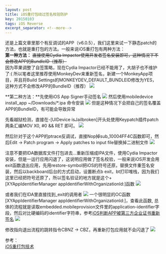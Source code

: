 ```yaml
---
layout: post
title: iOS重打包绕过签名校验防护
key: 20150103
tags: iOS Reverse
excerpt_separator: <!--more-->
---
```

还是上篇文章里那个有反调试的APP（v6.0.5），我们这里来试一下静态patch的方法，也就是重打包的方法。一般来说iOS重打包有两种方法：  
**第一种方法：** ~~直接使用Cydia Impactor使用开发者签名安装即可，这种情况下不会修改APP的BundleID（推荐）~~  
因为苹果调整了自签策略，现在Cydia Impactor已经不能用了，大胡子也不维护了:( 所以笔者这里推荐使用MonkeyDev来重新签名，新建一个MonkeyApp项目，并且将Build Settings的MONKEYDEV_DEFAULT_BUNDLEID修改为YES，这种方式不会修改APP的BundleID（推荐）<!--more-->
![](https://raw.githubusercontent.com/la0s/la0s.github.io/master/screenshots/20190321.1.png)

**第二种方法：**先使用iOS App Signer手动签名
![](https://raw.githubusercontent.com/la0s/la0s.github.io/master/screenshots/20190321.2.png)
然后使用mobiledevice install_app ~/Downloads/*.ipa 命令安装
![](https://raw.githubusercontent.com/la0s/la0s.github.io/master/screenshots/20190321.3.png)
但是这种情况下会把自己的签名覆盖APP的BundleID，有可能会导致异常

先看越狱检测，直接在-[UIDevice isJailbroken]开头处使用Keypatch插件patch两条汇编MOV X0, #0 && RET 即可。
![](https://raw.githubusercontent.com/la0s/la0s.github.io/master/screenshots/20190321.8.png)

然后针对于这个APP的ptrace反调试，直接Nop掉sub_10004FF4C函数即可，然后Edit -> Patch program -> Apply patches to input file替换掉二进制文件
![](https://raw.githubusercontent.com/la0s/la0s.github.io/master/screenshots/20190321.4.png)

注意不要把IDA数据库文件打包进去...重新压缩成IPA文件，使用Cydia Impactor安装，但是一运行应用闪退了，这说明应用做了签名校验，一般来说iOS开发会用exit函数退出应用，先用restore-symbol把iOS的符号还原，替换文件重签名安装，然后以backboard后台的方式启动，设置断点b exit，bt打印堆栈，因为我们这里已经把符号还原了，所以签名验证的地方就是这个+[XYAppIdentifierManager appIdentifierWithOrganizationId:]函数
![](https://raw.githubusercontent.com/la0s/la0s.github.io/master/screenshots/20190321.9.png)

或者我们在IDA里直接找到_exit的调用者
![](https://raw.githubusercontent.com/la0s/la0s.github.io/master/screenshots/20190321.5.png)
一个很明显的OC函数[XYAppIdentifierManager appIdentifierWithOrganizationId:]，查看此函数, 总体的流程就是读取embedded.mobileprovision文件里的application-identifier字段，然后对比硬编码的identifier字符串，参考[iOS判断APP被第三方企业证书重新签名](https://www.jianshu.com/p/b1cf329e1ca8)
![](https://raw.githubusercontent.com/la0s/la0s.github.io/master/screenshots/20190321.6.png)

修改指向退出流程的跳转指令CBNZ -> CBZ，再重新打包应用就不会闪退了
![](https://raw.githubusercontent.com/la0s/la0s.github.io/master/screenshots/20190321.7.png)

参考：  
[iOS重打包技术](https://www.twblogs.net/a/5d5eb355bd9eee5327fdbdc8/)  
